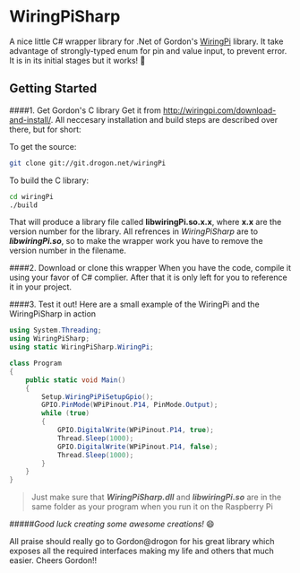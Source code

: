 WiringPiSharp
=============

A nice little C# wrapper library for .Net of Gordon's [WiringPi](http://wiringpi.com "WiringPi homepage") library.
It take advantage of strongly-typed enum for pin and value input, to prevent error. It is in its initial stages but it works! 🙂

Getting Started
---------------

####1. Get Gordon's C library
   Get it from http://wiringpi.com/download-and-install/.
   All neccesary installation and build steps are described over there, but for short:

   To get the source:
```bash
git clone git://git.drogon.net/wiringPi
```
   To build the C library:
```bash
cd wiringPi
./build
```
   
   That will produce a library file called **libwiringPi.so.x.x**, where **x.x** are the version number for the library.
   All refrences in *WiringPiSharp* are to __*libwiringPi.so*__, so to make the wrapper work you have to remove the version number in the filename.

####2. Download or clone this wrapper
   When you have the code, compile it using your favor of C# complier. After that it is only left for you to reference it in your project.
   
####3. Test it out!
   Here are a small example of the WiringPi and the WiringPiSharp in action
   
```C#
using System.Threading;
using WiringPiSharp;
using static WiringPiSharp.WiringPi;

class Program
{
    public static void Main()
    {
        Setup.WiringPiPiSetupGpio();
        GPIO.PinMode(WPiPinout.P14, PinMode.Output);
        while (true)
        {
            GPIO.DigitalWrite(WPiPinout.P14, true);
            Thread.Sleep(1000);
            GPIO.DigitalWrite(WPiPinout.P14, false);
            Thread.Sleep(1000);
        }
    }
}
   ```


> Just make sure that __*WiringPiSharp.dll*__ and __*libwiringPi.so*__ are in the same folder as your program when you run it on the Raspberry Pi
   
#####*Good luck creating some awesome creations!* 😄

All praise should really go to Gordon@drogon for his great library which exposes all the required interfaces making my life and others that much easier. Cheers Gordon!!
